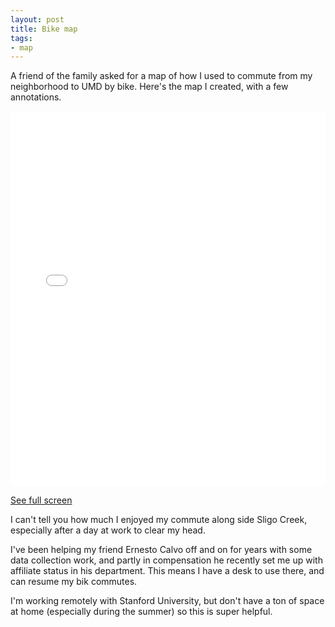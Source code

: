 ```yaml
---
layout: post
title: Bike map
tags:
- map
---
```


A friend of the family asked for a map of how I used to commute from my neighborhood to UMD by bike. Here's the map I created, with a few annotations.

<iframe width="100%" height="600px" frameborder="0" allowfullscreen allow="geolocation" src="//umap.openstreetmap.fr/en/map/bike-route-to-umd_934194?scaleControl=false&miniMap=false&scrollWheelZoom=true&zoomControl=true&allowEdit=false&moreControl=true&searchControl=null&tilelayersControl=null&embedControl=null&datalayersControl=true&onLoadPanel=undefined&captionBar=false&captionMenus=true&fullscreenControl=true#14/38.9943/-76.9914"></iframe><p><a href="//umap.openstreetmap.fr/en/map/bike-route-to-umd_934194">See full screen</a></p>

I can't tell you how much I enjoyed my commute along side Sligo Creek, especially after a day at work to clear my head.

I've been helping my friend Ernesto Calvo off and on for years with some data collection work, and partly in compensation he recently set me up with affiliate status in his department. This means I have a desk to use there, and can resume my bik commutes.

I'm working remotely with Stanford University, but don't have a ton of space at home (especially during the summer) so this is super helpful.
